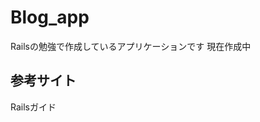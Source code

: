 <h1>Blog_app</h1>
<p>
Railsの勉強で作成しているアプリケーションです
現在作成中
</p>
<h2>参考サイト</h2>
<p url="http://railsguides.jp/getting_started.html">Railsガイド</p>